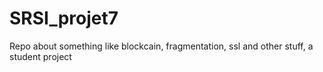 # SRSI_projet7
Repo about something like blockcain, fragmentation, ssl and other stuff, a student project

